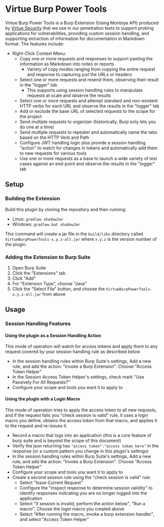 # Virtue Burp Power Tools

Virtue Burp Power Tools is a Burp Extension (Using Montoya API) produced by [Virtue Security](https://www.virtuesecurity.com) that we use in our penetration tests to support probing applications for vulnerabilities, providing custom session handling, and supporting extraction of information for documentation in Markdown format. The features include:

- Right-Click Context Menu:
  - Copy one or more requests and responses to support pasting the information as Markdown into notes or reports
    - Variety of copy modes ranging from copying the entire request and response to capturing just the URLs or headers
  - Select one or more requests and resend them, observing their result in the "logger" tab
    - This supports using session handling rules to manipulate requests at scale and observe the results
  - Select one or more requests and attempt standard and non-existent HTTP verbs for each URL and observe the results in the "logger" tab
  - Add or exclude the base URL of selected requests to the scope for the project
  - Send multiple requests to organizer (historically, Burp only lets you do one at a time)
  - Send multiple requests to repeater and automatically name the tabs based on the HTTP Verb and Path
  - Configure JWT handling logic plus provide a session handling "action" to watch for changes in tokens and automatically add them to new requests for various tools
  - Use one or more requests as a base to launch a wide variety of test cases against an end-point and observe the results in the "logger" tab

## Setup

### Building the Extension

Build this plugin by cloning the repository and then running:

- Linux: `gradlew shadowJar`
- Windows: `gradlew.bat shadowJar`

This command will create a jar file in the `build/libs` directory called `VirtueBurpPowerTools-x.y.z-all.jar` where `x.y.z` is the version number of the plugin.

### Adding the Extension to Burp Suite

1. Open Burp Suite
2. Click the "Extensions" tab
3. Click "Add"
4. For "Extension Type", choose "Java"
5. Click the "Select File" button, and choose the `VirtueBurpPowerTools-x.y.z-all.jar` from above

## Usage

### Session Handling Features

#### Using the plugin as a Session Handling Action

This mode of operation will watch for access tokens and apply them to any request covered by your session handling rule as described below

- In the session handling rules within Burp Suite's settings, Add a new rule, and add the action: "Invoke a Burp Extension". Choose "Access Token Helper"
- In the Session Access Token Helper's settings, check mark "Use Passively For All Requests?"`
- Configure your scope and tools you want it to apply to

#### Using the plugin with a Login Macro

This mode of operation tries to apply the access token to all new requests, and if the request fails you "check session is valid" rule, it uses a login macro you define, obtains the access token from that macro, and applies it to the request and re-issues it.

- Record a macro that logs into an application (this is a core feature of burp suite and is beyond the scope of this document)
- Verify the json returning has `"access_token":"access token here"` in the response (or a custom pattern you change in this plugin's settings)
- In the session handling rules within Burp Suite's settings, Add a new rule, and add the action: "Invoke a Burp Extension". Choose "Access Token Helper"
- Configure your scope and tools you want it to apply to
- Create a second session rule using the "check session is valid" rule
    - Select "Issue Current Request"
    - Configure the "inspect response to determine session validity" to identify responses indicating you are no longer logged into the application
    - Select "if session is invalid, perform the action below", "Run a macro", Choose the login macro you created above
    - Select "After running the macro, invoke a burp extension handler", and select "Access Token Helper" 